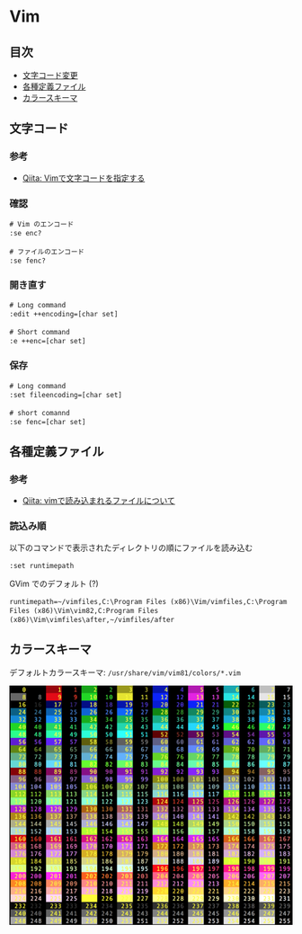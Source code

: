 # Vim


## 目次

- [文字コード変更](#changeCharSet)
- [各種定義ファイル](#runCommandFiles)
- [カラースキーマ](#colorScheme)


## <a id="changeCharSet"></a> 文字コード

### 参考

- [Qiita: Vimで文字コードを指定する](https://qiita.com/bezeklik/items/2c9925f9c07762559471https://qiita.com/bezeklik/items/2c9925f9c07762559471)

### 確認

```vim
# Vim のエンコード
:se enc?

# ファイルのエンコード
:se fenc?
```

### 開き直す

```vim
# Long command
:edit ++encoding=[char set]

# Short command
:e ++enc=[char set]
```

### 保存

```vim
# Long command
:set fileencoding=[char set]

# short comannd
:se fenc=[char set]
```

## <a id="runCommandFiles"></a> 各種定義ファイル

### 参考

- [Qiita: vimで読み込まれるファイルについて](https://qiita.com/okamos/items/8279154e20249247f78f)

### 読込み順

以下のコマンドで表示されたディレクトリの順にファイルを読み込む

```vi
:set runtimepath
```

GVim でのデフォルト (?)

```
runtimepath=~/vimfiles,C:\Program Files (x86)\Vim/vimfiles,C:\Program Files (x86)\Vim\vim82,C:Program Files (x86)\Vim\vimfiles\after,~/vimfiles/after
```

## <a id="colorScheme"></a> カラースキーマ

デフォルトカラースキーマ: `/usr/share/vim/vim81/colors/*.vim`

![Vim カラーコード一覧](img/vimColorSchemes.png)

